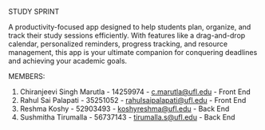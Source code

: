 STUDY SPRINT

A productivity-focused app designed to help students plan, organize, and track their study sessions efficiently. With features like a drag-and-drop calendar, personalized reminders, progress tracking, and resource management, this app is your ultimate companion for conquering deadlines and achieving your academic goals.

MEMBERS:

1. Chiranjeevi Singh Marutla - 14259974 - c.marutla@ufl.edu - Front End
2. Rahul Sai Palapati - 35251052 - rahulsaipalapati@ufl.edu - Front End
3. Reshma Koshy - 52903493 - koshyreshma@ufl.edu - Back End
4. Sushmitha Tirumalla - 56737143 - tirumalla.s@ufl.edu - Back End
